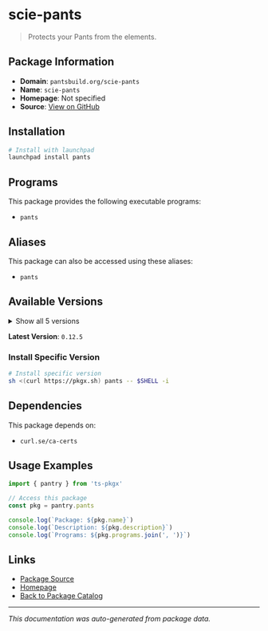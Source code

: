 # scie-pants

> Protects your Pants from the elements.

## Package Information

- **Domain**: `pantsbuild.org/scie-pants`
- **Name**: `scie-pants`
- **Homepage**: Not specified
- **Source**: [View on GitHub](https://github.com/pkgxdev/pantry/tree/main/projects/pantsbuild.org/scie-pants/package.yml)

## Installation

```bash
# Install with launchpad
launchpad install pants
```

## Programs

This package provides the following executable programs:

- `pants`

## Aliases

This package can also be accessed using these aliases:

- `pants`

## Available Versions

<details>
<summary>Show all 5 versions</summary>

- `0.12.5`, `0.12.3`, `0.12.2`, `0.12.1`, `0.12.0`

</details>

**Latest Version**: `0.12.5`

### Install Specific Version

```bash
# Install specific version
sh <(curl https://pkgx.sh) pants -- $SHELL -i
```

## Dependencies

This package depends on:

- `curl.se/ca-certs`

## Usage Examples

```typescript
import { pantry } from 'ts-pkgx'

// Access this package
const pkg = pantry.pants

console.log(`Package: ${pkg.name}`)
console.log(`Description: ${pkg.description}`)
console.log(`Programs: ${pkg.programs.join(', ')}`)
```

## Links

- [Package Source](https://github.com/pkgxdev/pantry/tree/main/projects/pantsbuild.org/scie-pants/package.yml)
- [Homepage](#)
- [Back to Package Catalog](../../../package-catalog.md)

---

*This documentation was auto-generated from package data.*
